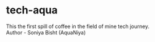 # tech-aqua
This the first spill of coffee in the field of mine tech journey.
<br>
Author - Soniya Bisht (AquaNiya)
